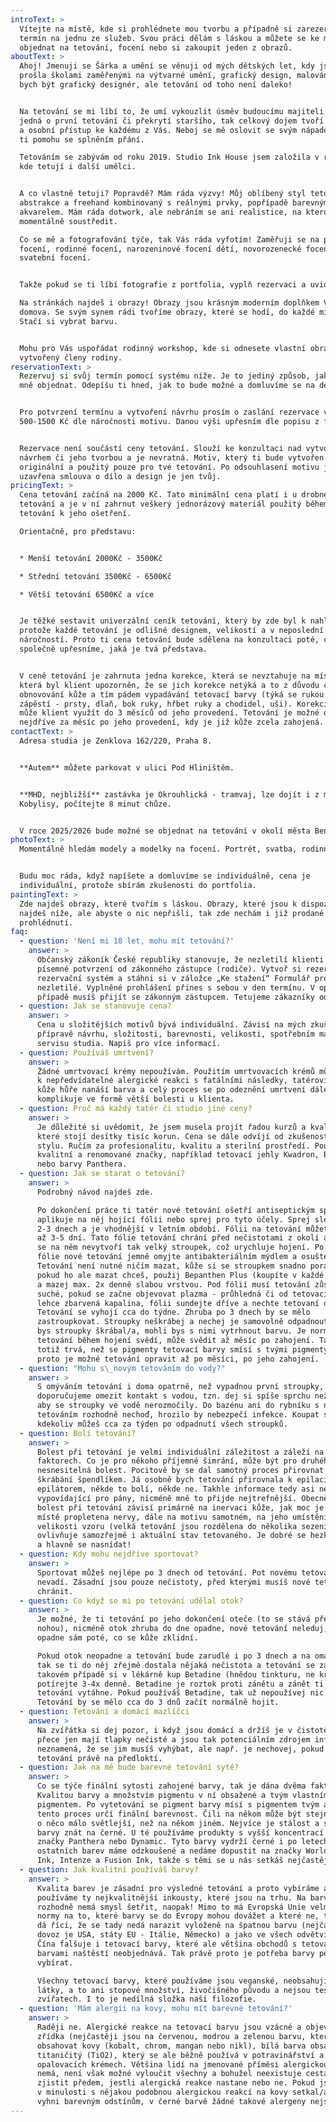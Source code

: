 ```yaml
---
introText: >
  Vítejte na místě, kde si prohlédnete mou tvorbu a případně si zarezervujete
  termín na jednu ze služeb. Svou práci dělám s láskou a můžete se ke mně
  objednat na tetování, focení nebo si zakoupit jeden z obrazů.
aboutText: >
  Ahoj! Jmenuji se Šárka a umění se věnuji od mých dětských let, kdy jsem si
  prošla školami zaměřenými na výtvarné umění, grafický design, malování. Měla
  bych být grafický designér, ale tetování od toho není daleko!


  Na tetování se mi líbí to, že umí vykouzlit úsměv budoucímu majiteli. Ať už se
  jedná o první tetování či překrytí staršího, tak celkový dojem tvoří atmosféra
  a osobní přístup ke každému z Vás. Neboj se mě oslovit se svým nápadem, ráda
  ti pomohu se splněním přání.

  Tetováním se zabývám od roku 2019. Studio Ink House jsem založila v roce 2021,
  kde tetují i další umělci.


  A co vlastně tetuji? Popravdě? Mám ráda výzvy! Můj oblíbený styl tetování je
  abstrakce a freehand kombinovaný s reálnými prvky, popřípadě barevným
  akvarelem. Mám ráda dotwork, ale nebráním se ani realistice, na kterou se chci
  momentálně soustředit.

  Co se mě a fotografování týče, tak Vás ráda vyfotím! Zaměřuji se na portrétové
  focení, rodinné focení, narozeninové focení dětí, novorozenecké focení,
  svatební focení.


  Takže pokud se ti líbí fotografie z portfolia, vyplň rezervaci a uvidíme se!

  Na stránkách najdeš i obrazy! Obrazy jsou krásným moderním doplňkem Vašeho
  domova. Se svým synem rádi tvoříme obrazy, které se hodí, do každé místnosti!
  Stačí si vybrat barvu.


  Mohu pro Vás uspořádat rodinný workshop, kde si odnesete vlastní obraz,
  vytvořený členy rodiny.
reservationText: >
  Rezervuj si svůj termín pomocí systému níže. Je to jediný způsob, jak se ke
  mně objednat. Odepíšu ti hned, jak to bude možné a domluvíme se na detailech.


  Pro potvrzení termínu a vytvoření návrhu prosím o zaslání rezervace ve výši
  500-1500 Kč dle náročnosti motivu. Danou výši upřesním dle popisu z formuláře.


  Rezervace není součástí ceny tetování. Slouží ke konzultaci nad vytvořeným
  návrhem či jeho tvorbou a je nevratná. Motiv, který ti bude vytvořen je
  originální a použitý pouze pro tvé tetování. Po odsouhlasení motivu je vlastně
  uzavřena smlouva o dílo a design je jen tvůj.
pricingText: >
  Cena tetování začíná na 2000 Kč. Tato minimální cena platí i u drobného
  tetování a je v ní zahrnut veškerý jednorázový materiál použitý během i po
  tetování k jeho ošetření.

  Orientačně, pro představu:


  * Menší tetování 2000Kč - 3500Kč

  * Střední tetování 3500Kč - 6500Kč

  * Větší tetování 6500Kč a více


  Je těžké sestavit univerzální ceník tetování, který by zde byl k nahlédnutí,
  protože každé tetování je odlišné designem, velikostí a v neposlední řadě jeho
  náročností. Proto ti cena tetování bude sdělena na konzultaci poté, co si
  společně upřesníme, jaká je tvá představa.


  V ceně tetování je zahrnuta jedna korekce, která se nevztahuje na místa, na
  která byl klient upozorněn, že se jich korekce netýká a to z důvodu častého
  obnovování kůže a tím pádem vypadávání tetovací barvy (týká se rukou od
  zápěstí - prsty, dlaň, bok ruky, hřbet ruky a chodidel, uši). Korekci tetování
  může klient využít do 3 měsíců od jeho provedení. Tetování je možné opravit
  nejdříve za měsíc po jeho provedení, kdy je již kůže zcela zahojená.
contactText: >
  Adresa studia je Zenklova 162/220, Praha 8.


  **Autem** můžete parkovat v ulici Pod Hliništěm.


  **MHD, nejbližší** zastávka je Okrouhlická - tramvaj, lze dojít i z metra C -
  Kobylisy, počítejte 8 minut chůze.


  V roce 2025/2026 bude možné se objednat na tetování v okolí města Benešov.
photoText: >
  Momentálně hledám modely a modelky na focení. Portrét, svatba, rodinné focení.


  Budu moc ráda, když napíšete a domluvíme se individuálně, cena je
  individuální, protože sbírám zkušenosti do portfolia.
paintingText: >
  Zde najdeš obrazy, které tvořím s láskou. Obrazy, které jsou k dispozici
  najdeš níže, ale abyste o nic nepřišli, tak zde nechám i již prodané obrazy k
  prohlédnutí.
faq:
  - question: 'Není mi 18 let, mohu mít tetování?'
    answer: >
      Občanský zákoník České republiky stanovuje, že nezletilí klienti musí mít
      písemné potvrzení od zákonného zástupce (rodiče). Vytvoř si rezervaci přes
      rezervační systém a stáhni si v záložce „Ke stažení“ Formulář pro
      nezletilé. Vyplněné prohlášení přines s sebou v den termínu. V opačném
      případě musíš přijít se zákonným zástupcem. Tetujeme zákazníky od 15 let.
  - question: Jak se stanovuje cena?
    answer: >
      Cena u složitějších motivů bývá individuální. Závisí na mých zkušenostech,
      přípravě návrhu, složitosti, barevnosti, velikosti, spotřebním materiálu a
      servisu studia. Napiš pro více informací.
  - question: Používáš umrtvení?
    answer: >
      Žádné umrtvovací krémy nepoužívám. Použitím umrtvovacích krémů může dojít
      k nepředvídatelné alergické reakci s fatálními následky, tatérovi se do
      kůže hůře nanáší barva a celý proces se po odeznění umrtvení dále
      komplikuje ve formě větší bolesti u klienta.
  - question: Proč má každý tatér či studio jiné ceny?
    answer: >
      Je důležité si uvědomit, že jsem musela projít řadou kurzů a kvalifikací,
      které stojí desítky tisíc korun. Cena se dále odvíjí od zkušeností a mého
      stylu. Ručím za profesionalitu, kvalitu a sterilní prostředí. Používám
      kvalitní a renomované značky, například tetovací jehly Kwadron, Bishop
      nebo barvy Panthera.
  - question: Jak se starat o tetování?
    answer: >
      Podrobný návod najdeš zde.

      Po dokončení práce ti tatér nové tetování ošetří antiseptickým sprejem a
      aplikuje na něj hojící fólii nebo sprej pro tyto účely. Sprej sleze sám po
      2-3 dnech a je vhodnější v letním období. Fólii na tetování můžete nechat
      až 3-5 dní. Tato fólie tetování chrání před nečistotami z okolí a zároveň
      se na něm nevytvoří tak velký stroupek, což urychluje hojení. Po sundání
      fólie nové tetování jemně omyjte antibakteriálním mýdlem a osušte.
      Tetování není nutné ničím mazat, kůže si se stroupkem snadno poradí sama,
      pokud ho ale mazat chceš, použij Bepanthen Plus (koupíte v každé lékárně)
      a mazej max. 2x denně slabou vrstvou. Pod fólií musí tetování zůstat
      suché, pokud se začne objevovat plazma - průhledná či od tetovací barvy
      lehce zbarvená kapalina, fólii sundejte dříve a nechte tetovaní dýchat.
      Tetování se vyhojí cca do týdne. Zhruba po 3 dnech by se mělo
      zastroupkovat. Stroupky neškrábej a nechej je samovolně odpadnout. Pokud
      bys stroupky škrábal/a, mohli bys s nimi vytrhnout barvu. Je normální, že
      tetování během hojení svědí, může svědit až měsíc po zahojení. Tak dlouho
      totiž trvá, než se pigmenty tetovací barvy smísí s tvými pigmenty a i
      proto je možné tetování opravit až po měsíci, po jeho zahojení.
  - question: "Mohu s\_novým tetováním do vody?"
    answer: >
      S omýváním tetování i doma opatrně, než vypadnou první stroupky, tak
      doporučujeme omezit kontakt s vodou, tzn. dej si spíše sprchu než vanu,
      aby se stroupky ve vodě nerozmočily. Do bazénu ani do rybníku s novým
      tetováním rozhodně nechoď, hrozilo by nebezpečí infekce. Koupat se
      kdekoliv můžeš cca za týden po odpadnutí všech stroupků.
  - question: Bolí tetování?
    answer: >
      Bolest při tetování je velmi individuální záležitost a záleží na více
      faktorech. Co je pro někoho příjemné šimrání, může být pro druhého
      nesnesitelná bolest. Pocitově by se dal samotný proces přirovnat k
      škrábání špendlíkem. Já osobně bych tetování přirovnala k epilaci
      epilátorem, někde to bolí, někde ne. Takhle informace tedy asi není příliš
      vypovídající pro pány, nicméně mně to přijde nejtrefnější. Obecně však
      bolest při tetování závisí primárně na inervaci kůže, jak moc je v daném
      místě propletena nervy, dále na motivu samotném, na jeho umístění a
      velikosti vzoru (velká tetování jsou rozdělena do několika sezení). Bolest
      ovlivňuje samozřejmě i aktuální stav tetovaného. Je dobré se hezky vyspat
      a hlavně se nasnídat!
  - question: Kdy mohu nejdříve sportovat?
    answer: >
      Sportovat můžeš nejlépe po 3 dnech od tetování. Pot novému tetování
      nevadí. Zásadní jsou pouze nečistoty, před kterými musíš nové tetování
      chránit.
  - question: Co když se mi po tetování udělal otok?
    answer: >
      Je možné, že ti tetování po jeho dokončení oteče (to se stává především na
      nohou), nicméně otok zhruba do dne opadne, nové tetování neleduj, otok
      opadne sám poté, co se kůže zklidní.

      Pokud otok neopadne a tetování bude zarudlé i po 3 dnech a na omak horké,
      tak se ti do něj zřejmě dostala nějaká nečistota a tetování se zanítilo, v
      takovém případě si v lékárně kup Betadine (hnědou tinkturu, ne krém) a
      potírejte 3-4x denně. Betadine je roztok proti zánětu a zánět ti z
      tetování vytáhne. Pokud používáš Betadine, tak už nepoužívej nic jiného.
      Tetování by se mělo cca do 3 dnů začít normálně hojit.
  - question: Tetování a domácí mazlíčci
    answer: >
      Na zvířátka si dej pozor, i když jsou domácí a držíš je v čistotě, tak
      přece jen mají tlapky nečisté a jsou tak potenciálním zdrojem infekce. To
      neznamená, že se jim musíš vyhýbat, ale např. je nechovej, pokud je
      tetování právě na předloktí.
  - question: Jak na mě bude barevné tetování syté?
    answer: >
      Co se týče finální sytosti zahojené barvy, tak je dána dvěma faktory.
      Kvalitou barvy a množstvím pigmentu v ní obsažené a tvým vlastním
      pigmentem. Po vytetování se pigment barvy mísí s pigmentem tvým a právě
      tento proces určí finální barevnost. Čili na někom může být stejný inkoust
      o něco málo světlejší, než na někom jiném. Nejvíce je stálost a sytost
      barvy znát na černé. U té používáme produkty s vyšší koncentrací pigmentu
      značky Panthera nebo Dynamic. Tyto barvy vydrží černé i po letech. U
      ostatních barev máme odzkoušené a nedáme dopustit na značky World famous
      Ink, Intenze a Fusion Ink, takže s těmi se u nás setkáš nejčastěji.
  - question: Jak kvalitní používáš barvy?
    answer: >
      Kvalita barev je zásadní pro výsledné tetování a proto vybíráme a
      používáme ty nejkvalitnější inkousty, které jsou na trhu. Na barvách
      rozhodně nemá smysl šetřit, naopak! Mimo to má Evropská Unie velmi přísné
      normy na to, které barvy se do Evropy mohou dovážet a které ne, takže se
      dá říci, že se tady nedá narazit vyloženě na špatnou barvu (nejčastější
      dovoz je USA, státy EU - Itálie, Německo) a jako ve všech odvětvích, tak
      Čína falšuje i tetovací barvy, které ale většina obchodů s tetovacími
      barvami naštěstí neobjednává. Tak právě proto je potřeba barvy pečlivě
      vybírat.

      Všechny tetovací barvy, které používáme jsou veganské, neobsahují žádné
      látky, a to ani stopové množství, živočišného původu a nejsou testovány na
      zvířatech. I to je nedílná složka naší filozofie.
  - question: 'Mám alergii na kovy, mohu mít barevné tetování?'
    answer: >
      Raději ne. Alergické reakce na tetovací barvu jsou vzácné a objevují se
      zřídka (nejčastěji jsou na červenou, modrou a zelenou barvu, které mohou
      obsahovat kovy (kobalt, chrom, mangan nebo nikl), bílá barva obsahuje oxid
      titaničitý (TiO2), který se ale běžně používá v potravinářství a
      opalovacích krémech. Většina lidí na jmenované příměsi alergickou reakci
      nemá, není však možné vyloučit všechny a bohužel neexistuje cesta, jak
      zjistit předem, jestli alergická reakce nastane nebo ne. Pokud jsi se již
      v minulosti s nějakou podobnou alergickou reakcí na kovy setkal/a, tak se
      vyhni barevným odstínům, v černé barvě žádné takové alergeny nejsou.
---
```


